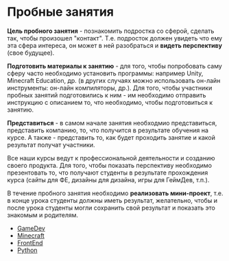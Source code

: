 # Пробные занятия
**Цель пробного занятия** - познакомить подростка со сферой, сделать так, чтобы произошел "контакт". Т.е. подросток должен увидеть что ему эта сфера интереса, он может в ней разобраться и **видеть перспективу** (свое будущее).  
  
**Подготовить материалы к занятию** - для того, чтобы попробовать саму сферу часто необходимо установить программы: например Unity, Minecraft Education, др. (в других случаях можно использовать он-лайн инструменты: он-лайн компиляторы, др.).  Для того, чтобы участники пробных занятий подготовились к ним - им необходимо отправить инструкцию с описанием то, что необходимо, чтобы подготовиться к занятию.
  
**Представиться** - в самом начале занятия необходмио представиться, представить компанию, то, что получится в результате обучения на курсе. А также - представить то, как будет проходить занятие и какой результат получат участники.  
  
Все наши курсы ведут к профессиональной деятельности и созданию своего продукта. Для того, чтобы показать перспективу необходимо презентовать то, что получают студенты в результате прохождения курса (сайты для ФЕ, дизайны для дизайна, игры для ГеймДев, т.п.).   
  
В течение пробного занятия необходимо **реализовать мини-проект**, т.е. в конце урока студенты должны иметь результат, желательно, чтобы и после урока студенты могли сохранить свой результат и показать это знакомым и родителям.

* <a href = "https://github.com/mikh-maksi/gamedev-probe">GameDev</a>
* <a href = "https://github.com/mikh-maksi/minecraft-probe">Minecraft</a>
* <a href = "https://github.com/mikh-maksi/frontend-probe">FrontEnd</a>
* <a href = "https://github.com/mikh-maksi/python-probe/tree/master/quiz">Python</a>
